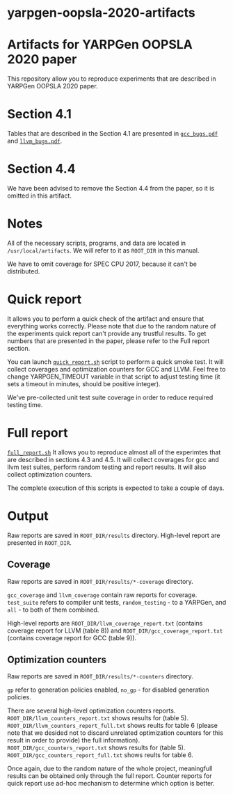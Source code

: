 # yarpgen-oopsla-2020-artifacts

Artifacts for YARPGen OOPSLA 2020 paper
=======================================

This repository allow you to reproduce experiments that are described in YARPGen OOPSLA 2020 paper.

Section 4.1
============
Tables that are described in the Section 4.1 are presented in [``gcc_bugs.pdf``](gcc_bugs.pdf) and
[``llvm_bugs.pdf``](llvm_bugs.pdf).

Section 4.4
============
We have been advised to remove the Section 4.4 from the paper, so it is omitted in this artifact.


Notes
======
All of the necessary scripts, programs, and data are located in ``/usr/local/artifacts``.
We will refer to it as ``ROOT_DIR`` in this manual.

We have to omit coverage for SPEC CPU 2017, because it can't be distributed.

Quick report
============
It allows you to perform a quick check of the artifact and ensure that everything works correctly. Please note that due
to the random nature of the experiments quick report can't provide any trustful results. To get numbers that are
presented in the paper, please refer to the Full report section.


You can launch [``quick_report.sh``](quick_report.sh) script to perform a quick smoke test. It will collect coverages
and optimization counters for GCC and LLVM. Feel free to change YARPGEN_TIMEOUT variable in that script to adjust 
testing time (it sets a timeout in minutes, should be positive integer).

We've pre-collected unit test suite coverage in order to reduce required testing time.


Full report
============
[``full_report.sh``](full_report.sh)
It allows you to reproduce almost all of the experimtes that are described in sections 4.3 and 4.5.
It will collect coverages for gcc and llvm test suites, perform random testing and report results.
It will also collect optimization counters.

The complete execution of this scripts is expected to take a couple of days.


Output
=======
Raw reports are saved in ``ROOT_DIR/results`` directory. High-level report are presented in ``ROOT_DIR``.

Coverage
--------
Raw reports are saved in ``ROOT_DIR/results/*-coverage`` directory. 

``gcc_coverage`` and ``llvm_coverage`` contain raw reports for coverage. ``test_suite`` refers to compiler unit tests,
``random_testing`` - to a YARPGen, and ``all`` - to both of them combined.

High-level reports are ``ROOT_DIR/llvm_coverage_report.txt`` (contains coverage report for LLVM (table 8)) and 
``ROOT_DIR/gcc_coverage_report.txt`` (contains coverage report for GCC (table 9)).


Optimization counters
----------------------
Raw reports are saved in ``ROOT_DIR/results/*-counters`` directory.

``gp`` refer to generation policies enabled, ``no_gp`` - for disabled generation policies.

There are several high-level optimization counters reports.
``ROOT_DIR/llvm_counters_report.txt`` shows results for (table 5). ``ROOT_DIR/llvm_counters_report_full.txt`` shows
reults for table 6 (please note that we desided not to discard unrelated optimization counters for this result in order
to provide) the full information). ``ROOT_DIR/gcc_counters_report.txt`` shows results for (table 5). ``ROOT_DIR/gcc_counters_report_full.txt`` shows
reults for table 6.


Once again, due to the random nature of the whole project, meaningfull results can be obtained only through the full
report. Counter reports for quick report use ad-hoc mechanism to determine which option is better.

